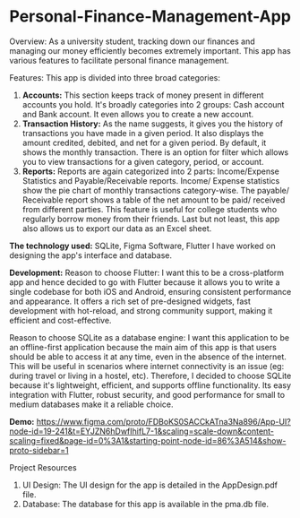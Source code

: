 # Personal-Finance-Management-App

Overview: As a university student, tracking down our finances and managing our money efficiently becomes extremely important. This app has various features to facilitate personal finance management. 

Features:
This app is divided into three broad categories: 
1. **Accounts:** This section keeps track of money present in different accounts you hold. It's broadly categories into 2 groups: Cash account and Bank account. It even allows you to create a new account. 
2. **Transaction History:** As the name suggests, it gives you the history of transactions you have made in a given period. It also displays the amount credited, debited, and net for a given period. By default, it shows the monthly transaction. There is an option for filter which allows you to view transactions for a given category, period, or account. 
3. **Reports:** Reports are again categorized into 2 parts: Income/Expense Statistics and Payable/Receivable reports.
Income/ Expense statistics show the pie chart of monthly transactions category-wise.
The payable/ Receivable report shows a table of the net amount to be paid/ received from different parties. This feature is useful for college students who regularly borrow money from their friends. 
Last but not least, this app also allows us to export our data as an Excel sheet.

**The technology used:** SQLite, Figma Software, Flutter
I have worked on designing the app's interface and database.

**Development:** 
Reason to choose Flutter:
I want this to be a cross-platform app and hence decided to go with Flutter because it allows you to write a single codebase for both iOS and Android, ensuring consistent performance and appearance. It offers a rich set of pre-designed widgets, fast development with hot-reload, and strong community support, making it efficient and cost-effective.

Reason to choose SQLite as a database engine: 
I want this application to be an offline-first application because the main aim of this app is that users should be able to access it at any time, even in the absence of the internet. This will be useful in scenarios where internet connectivity is an issue (eg: during travel or  living in a hostel, etc). Therefore, I decided to choose SQLite because it's lightweight, efficient, and supports offline functionality. Its easy integration with Flutter, robust security, and good performance for small to medium databases make it a reliable choice.

**Demo:** https://www.figma.com/proto/FDBoKS0SACCkATna3Na896/App-UI?node-id=19-241&t=EYJZN6hDwfIhifL7-1&scaling=scale-down&content-scaling=fixed&page-id=0%3A1&starting-point-node-id=86%3A514&show-proto-sidebar=1

Project Resources
1. UI Design: The UI design for the app is detailed in the AppDesign.pdf file.
2. Database: The database for this app is available in the pma.db file.

